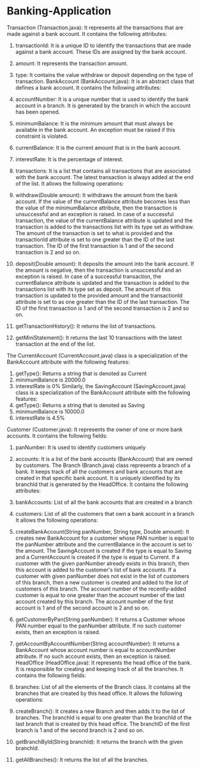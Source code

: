 # Banking-Application

Transaction (Transaction.java): It represents all the transactions that are made against a bank
account.
It contains the following attributes:
1. transactionId: It is a unique ID to identify the transactions that are made against a bank account.
These IDs are assigned by the bank account.
2. amount: It represents the transaction amount.
3. type: It contains the value withdraw or deposit depending on the type of transaction.
BankAccount (BankAccount.java): It is an abstract class that defines a bank account.
It contains the following attributes:
1. accountNumber: It is a unique number that is used to identify the bank account in a branch. It is
generated by the branch in which the account has been opened.
2. minimumBalance: It is the minimum amount that must always be available in the bank account.
An exception must be raised if this constraint is violated.
3. currentBalance: It is the current amount that is in the bank account.

4. interestRate: It is the percentage of interest.
5. transactions: It is a list that contains all transactions that are associated with the bank account.
The latest transaction is always added at the end of the list.
It allows the following operations:
1. withdraw(Double amount): It withdraws the amount from the bank account. If the value of
the currentBalance attribute becomes less than the value of
the minimumBalance attribute, then the transaction is unsuccessful and an exception is raised.
In case of a successful transaction, the value of the currentBalance attribute is updated and the
transaction is added to the transactions list with its type set as withdraw. The amount of the
transaction is set to what is provided and the transactionId attribute is set to one greater than
the ID of the last transaction. The ID of the first transaction is 1 and of the second transaction
is 2 and so on.
2. deposit(Double amount): It deposits the amount into the bank account. If the amount is
negative, then the transaction is unsuccessful and an exception is raised. In case of a successful
transaction, the currentBalance attribute is updated and the transaction is added to
the transactions list with its type set as deposit. The amount of this transaction is updated to the
provided amount and the transactionId attribute is set to as one greater than the ID of the last
transaction. The ID of the first transaction is 1 and of the second transaction is 2 and so on.
3. getTransactionHistory(): It returns the list of transactions.
4. getMiniStatement(): It returns the last 10 transactions with the latest transaction at the end of
the list.

The CurrentAccount (CurrentAccount.java) class is a specialization of
the BankAccount attribute with the following features:
1. getType(): Returns a string that is denoted as Current
2. minimumBalance is 20000.0
3. interestRate is 0%
Similarly, the SavingAccount (SavingAccount.java) class is a specialization of
the BankAccount attribute with the following features:
1. getType(): Returns a string that is denoted as Saving
2. minimumBalance is 10000.0
3. interestRate is 4.5%

Customer (Customer.java): It represents the owner of one or more bank accounts. It contains
the following fields:
1. panNumber: It is used to identify customers uniquely
2. accounts: It is a list of the bank accounts (BankAccount) that are owned by customers.
The Branch (Branch.java) class represents a branch of a bank. It keeps track of all the
customers and bank accounts that are created in that specific bank account. It is uniquely
identified by its branchId that is generated by the HeadOffice.
It contains the following attributes:
1. bankAccounts: List of all the bank accounts that are created in a branch

2. customers: List of all the customers that own a bank account in a branch
It allows the following operations:
1. createBankAccount(String panNumber, String type, Double amount): It creates
new BankAccount for a customer whose PAN number is equal to the panNumber attribute and
the currentBalance in the account is set to the amount. The SavingAccount is created if
the type is equal to Saving and a CurrentAccount is created if the type is equal to Current. If a
customer with the given panNumber already exists in this branch, then this account is added to
the customer's list of bank accounts. If a customer with given panNumber does not exist in the
list of customers of this branch, then a new customer is created and added to the list of
customers of this branch. The account number of the recently-added customer is equal to one
greater than the account number of the last account created by this branch. The account number
of the first account is 1 and of the second account is 2 and so on.
2. getCustomerByPan(String panNumber): It returns a Customer whose PAN number equal to
the panNumber attribute. If no such customer exists, then an exception is raised.
3. getAccountByAccountNumber(String accountNumber): It returns a BankAccount whose
account number is equal to accountNumber attribute. If no such account exists, then an
exception is raised.
HeadOffice (HeadOffice.java): It represents the head office of the bank. It is responsible for
creating and keeping track of all the branches.
It contains the following fields:
1. branches: List of all the elements of the Branch class. It contains all the branches that are
created by this head office.
It allows the following operations:
1. createBranch(): It creates a new Branch and then adds it to the list of branches.
The branchId is equal to one greater than the branchId of the last branch that is created by this
head office. The branchID of the first branch is 1 and of the second branch is 2 and so on.
2. getBranchById(String branchId): It returns the branch with the given branchId.
3. getAllBranches(): It returns the list of all the branches.
